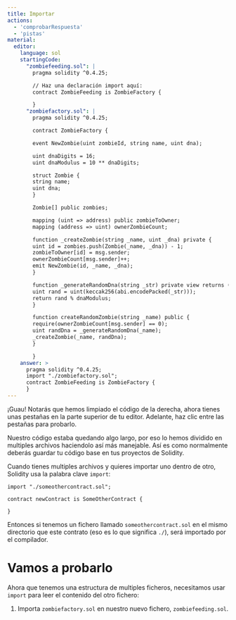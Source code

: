 ```yaml
---
title: Importar
actions:
  - 'comprobarRespuesta'
  - 'pistas'
material:
  editor:
    language: sol
    startingCode:
      "zombiefeeding.sol": |
        pragma solidity ^0.4.25;

        // Haz una declaración import aquí:
        contract ZombieFeeding is ZombieFactory {

        }
      "zombiefactory.sol": |
        pragma solidity ^0.4.25;

        contract ZombieFactory {

        event NewZombie(uint zombieId, string name, uint dna);

        uint dnaDigits = 16;
        uint dnaModulus = 10 ** dnaDigits;

        struct Zombie {
        string name;
        uint dna;
        }

        Zombie[] public zombies;

        mapping (uint => address) public zombieToOwner;
        mapping (address => uint) ownerZombieCount;

        function _createZombie(string _name, uint _dna) private {
        uint id = zombies.push(Zombie(_name, _dna)) - 1;
        zombieToOwner[id] = msg.sender;
        ownerZombieCount[msg.sender]++;
        emit NewZombie(id, _name, _dna);
        }

        function _generateRandomDna(string _str) private view returns (uint) {
        uint rand = uint(keccak256(abi.encodePacked(_str)));
        return rand % dnaModulus;
        }

        function createRandomZombie(string _name) public {
        require(ownerZombieCount[msg.sender] == 0);
        uint randDna = _generateRandomDna(_name);
        _createZombie(_name, randDna);
        }

        }
    answer: >
      pragma solidity ^0.4.25;
      import "./zombiefactory.sol";
      contract ZombieFeeding is ZombieFactory {
      }
---
```


¡Guau! Notarás que hemos limpiado el código de la derecha, ahora tienes unas pestañas en la parte superior de tu editor. Adelante, haz clic entre las pestañas para probarlo.

Nuestro código estaba quedando algo largo, por eso lo hemos dividido en multiples archivos haciendolo así más manejable. Así es como normalmente deberás guardar tu código base en tus proyectos de Solidity.

Cuando tienes multiples archivos y quieres importar uno dentro de otro, Solidity usa la palabra clave `import`:

    import "./someothercontract.sol";
    
    contract newContract is SomeOtherContract {
    
    }
    

Entonces si tenemos un fichero llamado `someothercontract.sol` en el mismo directorio que este contrato (eso es lo que significa `./`), será importado por el compilador.

# Vamos a probarlo

Ahora que tenemos una estructura de multiples ficheros, necesitamos usar `import` para leer el contenido del otro fichero:

1. Importa `zombiefactory.sol` en nuestro nuevo fichero, `zombiefeeding.sol`.